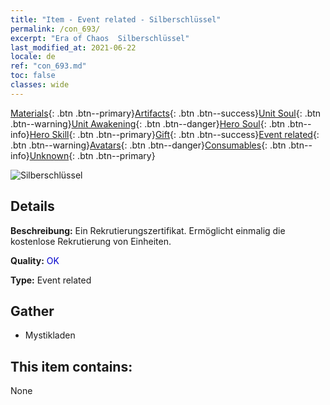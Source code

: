 ```yaml
---
title: "Item - Event related - Silberschlüssel"
permalink: /con_693/
excerpt: "Era of Chaos  Silberschlüssel"
last_modified_at: 2021-06-22
locale: de
ref: "con_693.md"
toc: false
classes: wide
---
```

 [Materials](/ItemsDE/){: .btn .btn--primary}[Artifacts](/ItemsDE/Artifacts/){: .btn .btn--success}[Unit Soul](/ItemsDE/UnitSoul/){: .btn .btn--warning}[Unit Awakening](/ItemsDE/UnitAwakening/){: .btn .btn--danger}[Hero Soul](/ItemsDE/HeroSoul/){: .btn .btn--info}[Hero Skill](/ItemsDE/HeroSkill/){: .btn .btn--primary}[Gift](/ItemsDE/Gift/){: .btn .btn--success}[Event related](/ItemsDE/Events/){: .btn .btn--warning}[Avatars](/ItemsDE/Avatars/){: .btn .btn--danger}[Consumables](/ItemsDE/Consumables/){: .btn .btn--info}[Unknown](/ItemsDE/Unknown/){: .btn .btn--primary}

 ![Silberschlüssel](/images/t/i_tool_3001.png)

## Details
 **Beschreibung:** Ein Rekrutierungszertifikat. Ermöglicht einmalig die kostenlose Rekrutierung von Einheiten.

 **Quality:** <span style="color: #0000CD">OK</span>

 **Type:** Event related

## Gather

*    Mystikladen 

## This item contains:

  None

